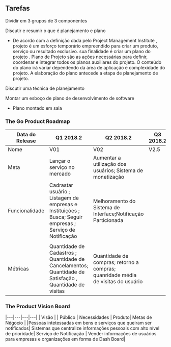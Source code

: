 ## Tarefas

Dividir em 3 grupos de 3 componentes

Discutir e resumir o que é planejamento e plano

* De acordo com a definição dada pelo Project Management Institute , projeto é um esforço temporário empreendido para criar um produto, 
serviço ou resultado exclusivo. sua  finalidade é criar um plano do projeto . Plano de Projeto são as ações necessárias para definir, 
coordenar e integrar todos os planos auxiliares do projeto. O conteúdo do plano irá variar dependendo da área de aplicação e complexidade
do projeto. A elaboração do plano antecede a etapa de planejamento de projeto.

Discutir uma técnica de planejamento



Montar um esboço de plano de desenvolvimento de software

* Plano montado em sala 
### The Go Product Roadmap

|Data do Release|Q1 2018.2|Q2 2018.2|Q3 2018.2|Q4 2018.2|
|---|---|---|---|---|
|Nome |V01| V02| V2.5|V3.0|
|Meta| Lançar o serviço no mercado| Aumentar a utilização dos usuários; Sistema de monetização|  | |
|Funcionalidade| Cadrastar usuário ; Listagem de empresas e Instituições ; Busca; Seguir empresas ; Serviço de Notificação | Melhoramento do Sistema de Interface;Notificação Particionada
|   ||
|Métricas| Quantidade de Cadastros ; Quantidade de Cancelamentos; Quantidade de Satisfação , Quantidade de visitas |Quantidade de compras; retorno a compras; quanridade média de visitas do usuário|||

### The Product Vision Board 
|---|---|---|---|
| Visão |
|  Público |    Necessidades | Produto| Metas de Négocio |
|Pessoas intetessadas em bens e serviços que queiram ser notificados| Sistemas que centralize informações pessoais  com alto nível de prioridade| Serviço de Notificação | Vender informações de usuários para empresas e organizações em forma de Dash Board|


